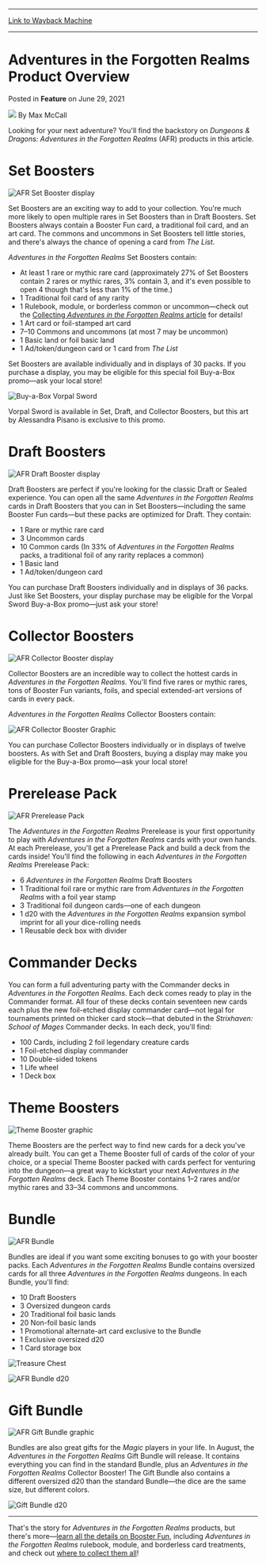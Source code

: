 
---
[Link to Wayback Machine](https://web.archive.org/web/20220419094856/https://magic.wizards.com/en/articles/archive/feature/adventures-forgotten-realms-product-overview-2021-06-29)

[_metadata_:author]:- "Max McCall"
[_metadata_:description]:- "Adventures in the Forgotten Realms has something for every Magic player's journey. Here's everything you can find to level up."
[_metadata_:generator]:- "Drupal 7 (http://drupal.org)"
[_metadata_:node]:- "1547621"
[_metadata_:publish_date]:- "2021-06-29"
[_metadata_:source]:- "div-main-content"
[_metadata_:title]:- "Adventures in the Forgotten Realms Product Overview"
[_metadata_:wayback_capture_timestamp]:- "2022-04-19 09:48:56"
[_metadata_:wayback_raw_url]:- "https://web.archive.org/web/20220419094856id_/https://magic.wizards.com/en/articles/archive/feature/adventures-forgotten-realms-product-overview-2021-06-29"
[_metadata_:wayback_url]:- "https://magic.wizards.com/en/articles/archive/feature/adventures-forgotten-realms-product-overview-2021-06-29"
---


Adventures in the Forgotten Realms Product Overview
===================================================



 Posted in **Feature**
 on June 29, 2021 






![](https://media.magic.wizards.com/styles/auth_small/public/images/person/wizards_author.jpg)
By Max McCall











Looking for your next adventure? You'll find the backstory on *Dungeons & Dragons:* *Adventures in the Forgotten Realms* (AFR) products in this article.


Set Boosters
============


![AFR Set Booster display](https://media.wizards.com/2021/images/daily/en_827sdhwyDs.png)


Set Boosters are an exciting way to add to your collection. You're much more likely to open multiple rares in Set Boosters than in Draft Boosters. Set Boosters always contain a Booster Fun card, a traditional foil card, and an art card. The commons and uncommons in Set Boosters tell little stories, and there's always the chance of opening a card from *The List*.


*Adventures in the Forgotten Realms* Set Boosters contain:


* At least 1 rare or mythic rare card (approximately 27% of Set Boosters contain 2 rares or mythic rares, 3% contain 3, and it's even possible to open 4 though that's less than 1% of the time.)
* 1 Traditional foil card of any rarity
* 1 Rulebook, module, or borderless common or uncommon—check out the [Collecting *Adventures in the Forgotten Realms* article](https://magic.wizards.com/en/articles/archive/feature/collecting-adventures-forgotten-realms-2021-06-29) for details!
* 1 Art card or foil-stamped art card
* 7–10 Commons and uncommons (at most 7 may be uncommon)
* 1 Basic land or foil basic land
* 1 Ad/token/dungeon card or 1 card from *The List*

Set Boosters are available individually and in displays of 30 packs. If you purchase a display, you may be eligible for this special foil Buy-a-Box promo—ask your local store!


![Buy-a-Box Vorpal Sword](https://media.wizards.com/2021/afr/en_wb3k0iyCki.png)


Vorpal Sword is available in Set, Draft, and Collector Boosters, but this art by Alessandra Pisano is exclusive to this promo.


Draft Boosters
==============


![AFR Draft Booster display](https://media.wizards.com/2021/images/daily/en_jwu376dsdh.png)


Draft Boosters are perfect if you're looking for the classic Draft or Sealed experience. You can open all the same *Adventures in the Forgotten Realms* cards in Draft Boosters that you can in Set Boosters—including the same Booster Fun cards—but these packs are optimized for Draft. They contain:


* 1 Rare or mythic rare card
* 3 Uncommon cards
* 10 Common cards (In 33% of *Adventures in the Forgotten Realms* packs, a traditional foil of any rarity replaces a common)
* 1 Basic land
* 1 Ad/token/dungeon card

You can purchase Draft Boosters individually and in displays of 36 packs. Just like Set Boosters, your display purchase may be eligible for the Vorpal Sword Buy-a-Box promo—just ask your store!


Collector Boosters
==================


![AFR Collector Booster display](https://media.wizards.com/2021/images/daily/en_238sdsyweh.png)


Collector Boosters are an incredible way to collect the hottest cards in *Adventures in the Forgotten Realms.* You'll find five rares or mythic rares, tons of Booster Fun variants, foils, and special extended-art versions of cards in every pack.


*Adventures in the Forgotten Realms* Collector Boosters contain:


![AFR Collector Booster Graphic](https://media.wizards.com/2021/images/daily/en_jdye237dsh.jpg)


You can purchase Collector Boosters individually or in displays of twelve boosters. As with Set and Draft Boosters, buying a display may make you eligible for the Buy-a-Box promo—ask your local store!


Prerelease Pack
===============


![AFR Prerelease Pack](https://media.wizards.com/2021/images/daily/en_msjWydhsje.png)


The *Adventures in the Forgotten Realms* Prerelease is your first opportunity to play with *Adventures in the Forgotten Realms* cards with your own hands. At each Prerelease, you'll get a Prerelease Pack and build a deck from the cards inside! You'll find the following in each *Adventures in the Forgotten Realms* Prerelease Pack:


* 6 *Adventures in the Forgotten Realms* Draft Boosters
* 1 Traditional foil rare or mythic rare from *Adventures in the Forgotten Realms* with a foil year stamp
* 3 Traditional foil dungeon cards—one of each dungeon
* 1 d20 with the *Adventures in the Forgotten Realms* expansion symbol imprint for all your dice-rolling needs
* 1 Reusable deck box with divider

Commander Decks
===============


You can form a full adventuring party with the Commander decks in *Adventures in the Forgotten Realms*. Each deck comes ready to play in the Commander format. All four of these decks contain seventeen new cards each plus the new foil-etched display commander card—not legal for tournaments printed on thicker card stock—that debuted in the *Strixhaven: School of Mages* Commander decks. In each deck, you'll find:


* 100 Cards, including 2 foil legendary creature cards
* 1 Foil-etched display commander
* 10 Double-sided tokens
* 1 Life wheel
* 1 Deck box

Theme Boosters
==============


![Theme Booster graphic](https://media.wizards.com/2021/images/daily/en_Uwen37sfhh.png)


Theme Boosters are the perfect way to find new cards for a deck you've already built. You can get a Theme Booster full of cards of the color of your choice, or a special Theme Booster packed with cards perfect for venturing into the dungeon—a great way to kickstart your next *Adventures in the Forgotten Realms* deck. Each Theme Booster contains 1–2 rares and/or mythic rares and 33–34 commons and uncommons.


Bundle
======


![AFR Bundle](https://media.wizards.com/2021/images/daily/en_weyDw38dsn.png)


Bundles are ideal if you want some exciting bonuses to go with your booster packs. Each *Adventures in the Forgotten Realms* Bundle contains oversized cards for all three *Adventures in the Forgotten Realms* dungeons. In each Bundle, you'll find:


* 10 Draft Boosters
* 3 Oversized dungeon cards
* 20 Traditional foil basic lands
* 20 Non-foil basic lands
* 1 Promotional alternate-art card exclusive to the Bundle
* 1 Exclusive oversized d20
* 1 Card storage box

![Treasure Chest](https://media.wizards.com/2021/afr/en_ucJ1yZnaez.png)


![AFR Bundle d20](https://media.wizards.com/2021/images/daily/YdUehw7fhy.png)


Gift Bundle
===========


![AFR Gift Bundle graphic](https://media.wizards.com/2021/images/daily/en_wufy32ffye.png)


Bundles are also great gifts for the *Magic* players in your life. In August, the *Adventures in the Forgotten Realms* Gift Bundle will release. It contains everything you can find in the standard Bundle, plus an *Adventures in the Forgotten Realms* Collector Booster! The Gift Bundle also contains a different oversized d20 than the standard Bundle—the dice are the same size, but different colors.


![Gift Bundle d20](https://media.wizards.com/2021/images/daily/DUfhwyeyf8.png)




---

That's the story for *Adventures in the Forgotten Realms* products, but there's more—[learn all the details on Booster Fun](https://magic.wizards.com/en/articles/archive/feature/behind-scenes-booster-fun-adventures-forgotten-realms-2021-06-29), including *Adventures in the Forgotten Realms* rulebook, module, and borderless card treatments, and check out [where to collect them all](https://magic.wizards.com/en/articles/archive/feature/collecting-adventures-forgotten-realms-2021-06-29)!







